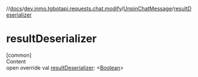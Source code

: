 //[docs](../../../index.md)/[dev.inmo.tgbotapi.requests.chat.modify](../index.md)/[UnpinChatMessage](index.md)/[resultDeserializer](result-deserializer.md)



# resultDeserializer  
[common]  
Content  
open override val [resultDeserializer](result-deserializer.md): <[Boolean](https://kotlinlang.org/api/latest/jvm/stdlib/kotlin/-boolean/index.html)>  



